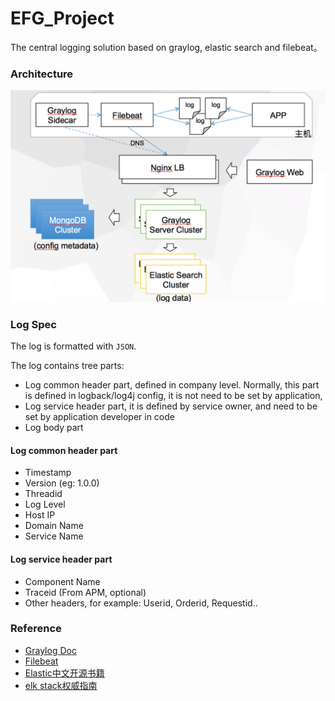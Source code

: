 # EFG_Project

The central logging solution based on graylog, elastic search and filebeat。

### Architecture

![logo](https://github.com/cx580/EFG_Project/blob/master/pic/architecture.png)

### Log Spec

The log is formatted with `JSON`.

The log contains tree parts:

- Log common header part, defined in company level. Normally, this part is defined in logback/log4j config, it is not need to be set by application,
- Log service header part, it is defined by service owner, and need to be set by application developer in code
- Log body part

#### Log common header part

- Timestamp
- Version (eg: 1.0.0)
- Threadid
- Log Level 
- Host IP
- Domain Name
- Service Name

#### Log service header part

- Component Name
- Traceid (From APM, optional)
- Other headers, for example: Userid, Orderid, Requestid..


### Reference

- [Graylog Doc](http://docs.graylog.org)
- [Filebeat](https://www.elastic.co/products/beats/filebeat)
- [Elastic中文开源书籍](https://www.elastic.co/guide/cn/elasticsearch/guide/current/index.html)
- [elk stack权威指南](https://elkguide.elasticsearch.cn)


